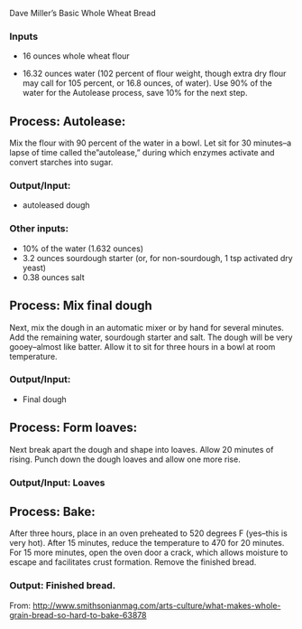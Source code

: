 Dave Miller’s Basic Whole Wheat Bread

### Inputs

* 16 ounces whole wheat flour

* 16.32 ounces water (102 percent of flour weight, though extra dry flour may call for 105 percent, or 16.8 ounces, of water). Use 90% of the water for the Autolease process, save 10% for the next step.

## Process: Autolease:

Mix the flour with 90 percent of the water in a bowl. Let sit for 30 minutes–a lapse of time called the”autolease,” during which enzymes activate and convert starches into sugar.

### Output/Input:

* autoleased dough

### Other inputs:

* 10% of the water (1.632 ounces)
* 3.2 ounces sourdough starter (or, for non-sourdough, 1 tsp activated dry yeast)
* 0.38 ounces salt

## Process: Mix final dough

Next, mix the dough in an automatic mixer or by hand for several minutes. Add the remaining water, sourdough starter and salt. The dough will be very gooey–almost like batter. Allow it to sit for three hours in a bowl at room temperature.

### Output/Input:

 * Final dough

## Process: Form loaves:

Next break apart the dough and shape into loaves. Allow 20 minutes of rising. Punch down the dough loaves and allow one more rise. 

### Output/Input: Loaves

 ## Process: Bake:

After three hours, place in an oven preheated to 520 degrees F (yes–this is very hot). After 15 minutes, reduce the temperature to 470 for 20 minutes. For 15 more minutes, open the oven door a crack, which allows moisture to escape and facilitates crust formation. Remove the finished bread.

### Output: Finished bread.

From: http://www.smithsonianmag.com/arts-culture/what-makes-whole-grain-bread-so-hard-to-bake-63878

